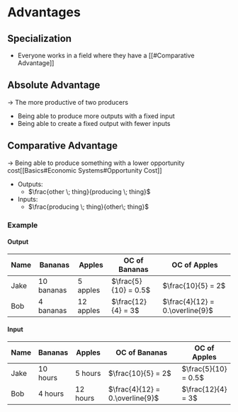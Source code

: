 # Advantages
## Specialization
- Everyone works in a field where they have a [[#Comparative Advantage]]

## Absolute Advantage
$\rightarrow$  The more productive of two producers
- Being able to produce more outputs with a fixed input
- Being able to create a fixed output with fewer inputs

## Comparative Advantage
$\rightarrow$ Being able to produce something with a lower opportunity cost[[Basics#Economic Systems#Opportunity Cost]]
- Outputs:
    - $\frac{other \; thing}{producing \; thing}$
- Inputs:
    - $\frac{producing \; thing}{other\; thing}$

### Example
#### Output
| Name | Bananas    | Apples    | OC of Bananas        | OC of Apples                    |
| ---- | ---------- | --------- | -------------------- | ------------------------------- |
| Jake | 10 bananas | 5 apples  | $\frac{5}{10} = 0.5$ | $\frac{10}{5} = 2$              |
| Bob  | 4 bananas  | 12 apples | $\frac{12}{4} = 3$   | $\frac{4}{12} = 0.\overline{9}$ |
#### Input
| Name | Bananas | Apples | OC of Bananas    | OC of Apples         |
| ---- | ------- | ------ | ------------------------------- | -------------------- |
| Jake | 10 hours  | 5 hours  | $\frac{10}{5} = 2$              | $\frac{5}{10} = 0.5$ |
| Bob  | 4 hours   | 12 hours | $\frac{4}{12} = 0.\overline{9}$ | $\frac{12}{4} = 3$   |